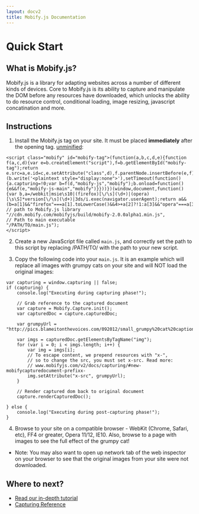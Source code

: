 ```yaml
---
layout: docv2
title: Mobify.js Documentation
---
```


# Quick Start

## What is Mobify.js?

Mobify.js is a library for adapting websites across a number of different kinds
of devices. Core to Mobify.js is its ability to capture and  manipulate the DOM
before any resources have downloaded, which unlocks the ability to do resource
control, conditional loading, image resizing, javascript  concatination and
more.


## Instructions

1. Install the Mobify.js tag on your site. It must be placed **immediately** after
   the opening <head> tag. [unminified][]:

<pre id="mobify-tag"><code class="html">&lt;script class="mobify" id="mobify-tag">(function(a,b,c,d,e){function f(a,c,d){var e=b.createElement("script"),f=b.getElementById("mobify-tag");return e.src=a,e.id=c,e.setAttribute("class",d),f.parentNode.insertBefore(e,f),e}!this.Mobify&&c()&&(b.write('&lt;plaintext style="display:none">'),setTimeout(function(){a.capturing=!0;var b=f(d,"mobify-js","mobify");b.onload=function(){e&&f(e,"mobify-js-main","mobify")}}))})(window,document,function(){var b,a=/webkit|msie\s10|(firefox)[\/\s](\d+)|(opera)[\s\S]*version[\/\s](\d+)|3ds/i.exec(navigator.userAgent);return a&&(b=a[1]&&"firefox"===a[1].toLowerCase()&&4>+a[2]?!1:a[3]&&"opera"===a[3].toLowerCase()&&11>+a[4]?!1:!0),b?!0:!1},
// path to Mobify.js library
"//cdn.mobify.com/mobifyjs/build/mobify-2.0.0alpha1.min.js",
// Path to main executable
"/PATH/TO/main.js");
&lt;/script></code></pre>

2. Create a new JavaScript file called `main.js`, and correctly
   set the path to this script by replacing /PATH/TO/ with the
   path to your new script.

3. Copy the following code into your `main.js`. It is an example which will
   replace all images with grumpy cats on your site and will NOT load the
   original images:

<pre><code class="javascript">var capturing = window.capturing || false;
if (capturing) {
    console.log("Executing during capturing phase!");

    // Grab reference to the captured document
    var capture = Mobify.Capture.init();
    var capturedDoc = capture.capturedDoc;

    var grumpyUrl = "http://pics.blameitonthevoices.com/092012/small_grumpy%20cat%20caption.jpg";

    var imgs = capturedDoc.getElementsByTagName("img");
    for (var i = 0; i < imgs.length; i++) {
        var img = imgs[i];
        // To escape content, we prepend resources with "x-",
        // so to change the src, you must set x-src. Read more:
        // www.mobifyjs.com/v2/docs/capturing/#new-mobifycapturedocument-prefixx-
        img.setAttribute("x-src", grumpyUrl);
    }

    // Render captured dom back to original document
    capture.renderCapturedDoc();

} else {
    console.log("Executing during post-capturing phase!");
}</code></pre>

4. Browse to your site on a compatible browser - WebKit (Chrome, Safari, etc),
  FF4 or greater, Opera 11/12, IE10. Also, browse to a page with images to see the
  full effect of the grumpy cat!

- Note: You may also want to open up network tab of the web inspector on your browser to see that
        the original images from your site were not downloaded.


## Where to next?

* [Read our in-depth tutorial](./tutorial/)
* [Capturing Reference](./capturing/)


[unminified]: https://github.com/mobify/mobifyjs/blob/v2.0/tag/bootstrap.html